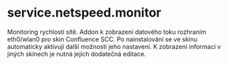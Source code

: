 # service.netspeed.monitor
Monitoring rychlosti sítě. Addon k zobrazení datového toku rozhraním eth0/wlan0 pro skin Confluence SCC. Po nainstalování se ve skinu automaticky aktivují další možnosti jeho nastavení. K zobrazení informací v jiných skinech je nutná jejich dodatečná editace.

